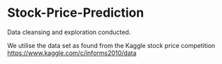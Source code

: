 # Stock-Price-Prediction
Data cleansing and exploration conducted. 

We utilise the data set as found from the Kaggle stock price competition 
https://www.kaggle.com/c/informs2010/data
